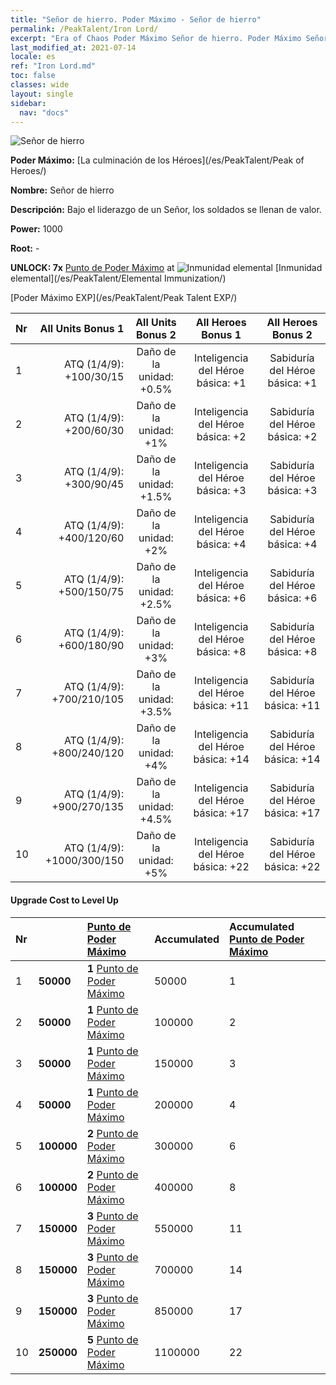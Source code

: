```yaml
---
title: "Señor de hierro. Poder Máximo - Señor de hierro"
permalink: /PeakTalent/Iron Lord/
excerpt: "Era of Chaos Poder Máximo Señor de hierro. Poder Máximo Señor de hierro. Señor de hierro"
last_modified_at: 2021-07-14
locale: es
ref: "Iron Lord.md"
toc: false
classes: wide
layout: single
sidebar:
  nav: "docs"
---
```


  ![Señor de hierro](/images/pt/talent_1008.png)

  **Poder Máximo:** [La culminación de los Héroes](/es/PeakTalent/Peak of Heroes/)

  **Nombre:** Señor de hierro

  **Descripción:** Bajo el liderazgo de un Señor, los soldados se llenan de valor.

  **Power:** 1000

  **Root:** -

  **UNLOCK: 7x** [Punto de Poder Máximo](/ItemsES/con_934/) at ![Inmunidad elemental](/images/pt/talent_1004.png) [Inmunidad elemental](/es/PeakTalent/Elemental Immunization/)

  [Poder Máximo EXP](/es/PeakTalent/Peak Talent EXP/)

  | Nr | All Units Bonus 1 | All Units Bonus 2 | All Heroes Bonus 1 | All Heroes Bonus 2 |
  |:---|--------------:|:-------------:|:-------------:|:-------------:|
  | 1 | ATQ (1/4/9): +100/30/15 | Daño de la unidad: +0.5% | Inteligencia del Héroe básica: +1 | Sabiduría del Héroe básica: +1 |
  | 2 | ATQ (1/4/9): +200/60/30 | Daño de la unidad: +1% | Inteligencia del Héroe básica: +2 | Sabiduría del Héroe básica: +2 |
  | 3 | ATQ (1/4/9): +300/90/45 | Daño de la unidad: +1.5% | Inteligencia del Héroe básica: +3 | Sabiduría del Héroe básica: +3 |
  | 4 | ATQ (1/4/9): +400/120/60 | Daño de la unidad: +2% | Inteligencia del Héroe básica: +4 | Sabiduría del Héroe básica: +4 |
  | 5 | ATQ (1/4/9): +500/150/75 | Daño de la unidad: +2.5% | Inteligencia del Héroe básica: +6 | Sabiduría del Héroe básica: +6 |
  | 6 | ATQ (1/4/9): +600/180/90 | Daño de la unidad: +3% | Inteligencia del Héroe básica: +8 | Sabiduría del Héroe básica: +8 |
  | 7 | ATQ (1/4/9): +700/210/105 | Daño de la unidad: +3.5% | Inteligencia del Héroe básica: +11 | Sabiduría del Héroe básica: +11 |
  | 8 | ATQ (1/4/9): +800/240/120 | Daño de la unidad: +4% | Inteligencia del Héroe básica: +14 | Sabiduría del Héroe básica: +14 |
  | 9 | ATQ (1/4/9): +900/270/135 | Daño de la unidad: +4.5% | Inteligencia del Héroe básica: +17 | Sabiduría del Héroe básica: +17 |
  | 10 | ATQ (1/4/9): +1000/300/150 | Daño de la unidad: +5% | Inteligencia del Héroe básica: +22 | Sabiduría del Héroe básica: +22 |


#### Upgrade Cost to Level Up

  | Nr | <i class="fas fa-coins"/> | [Punto de Poder Máximo](/ItemsES/con_934/) | Accumulated <i class="fas fa-coins"/> | Accumulated [Punto de Poder Máximo](/ItemsES/con_934/) |
  |:---|:--------------|:-------------|:-------------|:-------------|
  | 1 | **50000** | **1** [Punto de Poder Máximo](/ItemsES/con_934/) | 50000 | 1 |
  | 2 | **50000** | **1** [Punto de Poder Máximo](/ItemsES/con_934/) | 100000 | 2 |
  | 3 | **50000** | **1** [Punto de Poder Máximo](/ItemsES/con_934/) | 150000 | 3 |
  | 4 | **50000** | **1** [Punto de Poder Máximo](/ItemsES/con_934/) | 200000 | 4 |
  | 5 | **100000** | **2** [Punto de Poder Máximo](/ItemsES/con_934/) | 300000 | 6 |
  | 6 | **100000** | **2** [Punto de Poder Máximo](/ItemsES/con_934/) | 400000 | 8 |
  | 7 | **150000** | **3** [Punto de Poder Máximo](/ItemsES/con_934/) | 550000 | 11 |
  | 8 | **150000** | **3** [Punto de Poder Máximo](/ItemsES/con_934/) | 700000 | 14 |
  | 9 | **150000** | **3** [Punto de Poder Máximo](/ItemsES/con_934/) | 850000 | 17 |
  | 10 | **250000** | **5** [Punto de Poder Máximo](/ItemsES/con_934/) | 1100000 | 22 |
